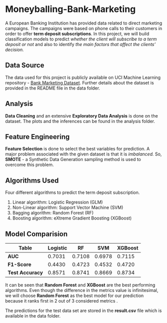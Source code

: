 # Moneyballing-Bank-Marketing

A European Banking Institution has provided data related to direct marketing campaigns. The campaigns were based on phone calls to their customers in order to offer **term deposit subscriptions**. In this project, we will build classification models to predict *whether the client will subscribe to a term deposit or not* and also to identify *the main factors that affect the clients’ decision.*

## Data Source

The data used for this project is publicly available on UCI Machine Learning repository - [Bank Marketing Dataset](https://archive.ics.uci.edu/ml/datasets/bank+marketing).
Further details about the dataset is provided in the README file in the data folder.

## Analysis

**Data Cleaning** and an extensive **Exploratory Data Analysis** is done on the dataset. The plots and the inferences can be found in the analysis folder.

## Feature Engineering

**Feature Selection** is done to select the best variables for prediction. 
A major problem associated with the given dataset is that it is *imbalanced.* So, **SMOTE** - a Synthetic Data Generation sampling method is used to overcome this problem. 

## Algorithms Used

Four different algorithms to predict the term deposit subscription.
1.	Linear algorithm: Logistic Regression (GLM)
2. 	Non-Linear algorithm: Support Vector Machine (SVM)
3. 	Bagging algorithm: Random Forest (RF)
4. 	Boosting algorithm: eXtreme Gradient Boosting (XGBoost)

## Model Comparision 

Table             | Logistic | RF | SVM | XGBoost
-----------       | -----    |----| ----| ------- 
**AUC**           | 0.7031   | 0.7108| 0.6978| 0.7115
**F1-Score**      | 0.4430 | 0.4723 | 0.4532 | 0.4720
**Test Accuracy** | 0.8571 | 0.8741 | 0.8669 | 0.8734

It can be seen that **Random Forest** and **XGBoost**  are the best performing algorithms. Even though the difference in the metrics value is infinitesimal, we will choose **Random Forest** as the best model for our prediction because it ranks first in 2 out of 3 considered metrics .

The predictions for the test data set are stored in the **result.csv** file which is available in the data folder. 









